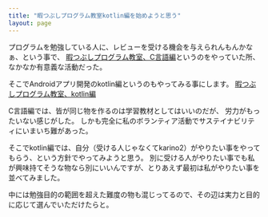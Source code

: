 ```yaml
---
title: "暇つぶしプログラム教室kotlin編を始めようと思う"
layout: page	
---
```


プログラムを勉強している人に、レビューを受ける機会を与えられんもんかなぁ、という事で、
[暇つぶしプログラム教室、C言語編](https://karino2.github.io/c-lesson/)というのをやっていた所、なかなか有意義な活動だった。

そこでAndroidアプリ開発のkotlin編というのもやってみる事にします。
[暇つぶしプログラム教室、kotlin編](https://karino2.github.io/kotlin-lesson/)

C言語編では、皆が同じ物を作るのは学習教材としてはいいのだが、
労力がもったいない感じがした。
しかも完全に私のボランティア活動でサステイナビリティにいまいち難があった。

そこでkotlin編では、自分（受ける人じゃなくてkarino2）がやりたい事をやってもらう、という方針でやってみようと思う。
別に受ける人がやりたい事でも私が興味持てそうな物なら別にいいんですが、とりあえず最初は私がやりたい事を並べてみました。

中には勉強目的の範囲を超えた難度の物も混じってるので、その辺は実力と目的に応じて選んでいただけたらと。

